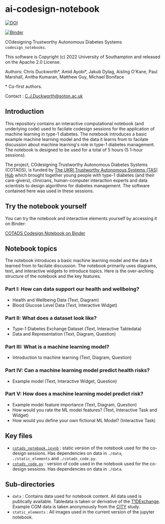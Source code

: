 # ai-codesign-notebook

[![DOI](https://zenodo.org/badge/472441450.svg)](https://zenodo.org/badge/latestdoi/472441450) 

[![Binder](https://mybinder.org/badge_logo.svg)](https://mybinder.org/v2/gh/soton-hub/ai-codesign-notebook/main?labpath=cotads_notebook.ipynb)

COdesigning Trustworthy Autonomous Diabetes Systems `codesign_notebooks`.

This software is Copyright (c) 2022 University of Southampton and released on the Apache 2.0 License.

Authors: Chris Duckworth\*, Amid Ayobi\*, Jakub Dylag, Aisling O'Kane, Paul Marshall, Anitha Kumaran, Matthew Guy, Michael Boniface

\* Co-first authors.

Contact : C.J.Duckworth@soton.ac.uk

## Introduction

This repository contains an interactive computational notebook (and underlying code) used to facilate codesign sessions for the application of machine learning in type-1 diabetes. The notebook introduces a basic example machine learning model and the data it learns from to facilate discussion about machine learning's role in type-1 diabetes management. The notebook is designed to be used for a total of 5 hours (5 1-hour sessions). 

The project, COdesigning Trustworthy Autonomous Diabetes Systems (COTADS), is funded by [The UKRI Trustworthy Autonomous Systems (TAS) Hub](https://www.tas.ac.uk/) which brought together young people with type-1 diabetes (and their care-givers), clinicians, human-computer interaction experts and data scientists to design algorithms for diabetes management. The software contained here was used in these sessions.

## Try the notebook yourself

You can try the notebook and interactive elements yourself by accessing it on Binder:

[COTADS Codesign Notebook on Binder](https://mybinder.org/v2/gh/soton-hub/ai-codesign-notebook/HEAD?labpath=cotads_notebook.ipynb)

## Notebook topics

The notebook introduces a basic machine learning model and the data it learned from to facilate discussion. The notebook primarily uses diagrams, text, and interactive widgets to introduce topics. 
Here is the over-arching structure of the notebook and the key features.

### Part I: How can data support our health and wellbeing?
- Health and Wellbeing Data (Text, Diagram)
- Blood Glucose Level Data (Text, Interactive Widget)

### Part II: What does a dataset look like?
- Type-1 Diabetes Exchange Dataset (Text, Interactive Tabledata)
- Data and Representation (Text, Diagram, Question)

### Part III: What is a machine learning model?
- Introduction to machine learning (Text, Diagram, Question)

### Part IV: Can a machine learning model predict health risks?
- Example model (Text, Interactive Widget, Question)

### Part V: How does a machine learning model predict risk?
- Example model feature importance (Text, Diagram, Question)
- How would you rate the ML model features? (Text, Interactive Task and Widget) 
- How would you define your own fictional ML Model? (Interactive Task)

## Key files 

- [`cotads_notebook.ipynb`](./cotads_notebook.ipynb) : static version of the notebook used for the co-design sessions. Has dependencies on data in `./data`,  `./static_elements` and `./cotads_code.py`.
- [`cotads_code.py`](./cotads_code.py) : version of code used in the notebook used for the co-design sessions. Has dependencies on data in `./data`. 

## Sub-directories

- `data` : Contains data used for notebook content. All data used is publically available. Tabledata is taken or derivative of the [T1DExchange](https://t1dexchange.org/). Example CGM data is taken anonymously from the [CITY](https://clinicaltrials.gov/ct2/show/NCT03263494) study.
- `static_elements` : All images used in the current version of the jupyter notebook.
